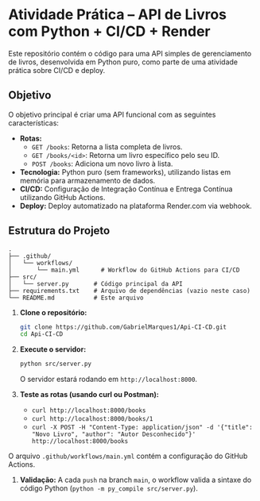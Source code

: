 # Atividade Prática – API de Livros com Python + CI/CD + Render

Este repositório contém o código para uma API simples de gerenciamento de livros, desenvolvida em Python puro, como parte de uma atividade prática sobre CI/CD e deploy.

## Objetivo

O objetivo principal é criar uma API funcional com as seguintes características:

*   **Rotas:**
    *   `GET /books`: Retorna a lista completa de livros.
    *   `GET /books/<id>`: Retorna um livro específico pelo seu ID.
    *   `POST /books`: Adiciona um novo livro à lista.
*   **Tecnologia:** Python puro (sem frameworks), utilizando listas em memória para armazenamento de dados.
*   **CI/CD:** Configuração de Integração Contínua e Entrega Contínua utilizando GitHub Actions.
*   **Deploy:** Deploy automatizado na plataforma Render.com via webhook.

## Estrutura do Projeto

```
. 
├── .github/
│   └── workflows/
│       └── main.yml      # Workflow do GitHub Actions para CI/CD
├── src/
│   └── server.py       # Código principal da API
├── requirements.txt    # Arquivo de dependências (vazio neste caso)
└── README.md           # Este arquivo
```



1.  **Clone o repositório:**
    ```bash
    git clone https://github.com/GabrielMarques1/Api-CI-CD.git
    cd Api-CI-CD
    ```
2.  **Execute o servidor:**
    ```bash
    python src/server.py
    ```
    O servidor estará rodando em `http://localhost:8000`.

3.  **Teste as rotas (usando curl ou Postman):**
    *   `curl http://localhost:8000/books`
    *   `curl http://localhost:8000/books/1`
    *   `curl -X POST -H "Content-Type: application/json" -d '{"title": "Novo Livro", "author": "Autor Desconhecido"}' http://localhost:8000/books`



O arquivo `.github/workflows/main.yml` contém a configuração do GitHub Actions.

1.  **Validação:** A cada `push` na branch `main`, o workflow valida a sintaxe do código Python (`python -m py_compile src/server.py`).
